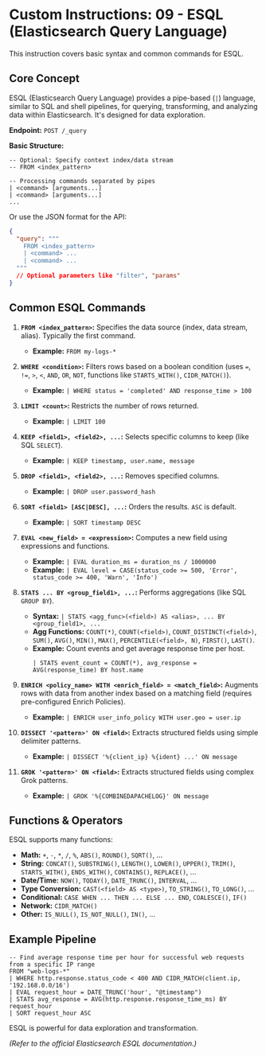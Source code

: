 # Custom Instructions: 09 - ESQL (Elasticsearch Query Language)

This instruction covers basic syntax and common commands for ESQL.

## Core Concept

ESQL (Elasticsearch Query Language) provides a pipe-based (`|`) language, similar to SQL and shell pipelines, for querying, transforming, and analyzing data within Elasticsearch. It's designed for data exploration.

**Endpoint:** `POST /_query`

**Basic Structure:**

```esql
-- Optional: Specify context index/data stream
-- FROM <index_pattern>

-- Processing commands separated by pipes
| <command> [arguments...]
| <command> [arguments...]
...
```

Or use the JSON format for the API:

```json
{
  "query": """
    FROM <index_pattern>
    | <command> ...
    | <command> ...
  """
  // Optional parameters like "filter", "params"
}
```

## Common ESQL Commands

1.  **`FROM <index_pattern>`:** Specifies the data source (index, data stream, alias). Typically the first command.
    *   **Example:** `FROM my-logs-*`

2.  **`WHERE <condition>`:** Filters rows based on a boolean condition (uses `=`, `!=`, `>`, `<`, `AND`, `OR`, `NOT`, functions like `STARTS_WITH()`, `CIDR_MATCH()`).
    *   **Example:** `| WHERE status = 'completed' AND response_time > 100`

3.  **`LIMIT <count>`:** Restricts the number of rows returned.
    *   **Example:** `| LIMIT 100`

4.  **`KEEP <field1>, <field2>, ...`:** Selects specific columns to keep (like SQL `SELECT`).
    *   **Example:** `| KEEP timestamp, user.name, message`

5.  **`DROP <field1>, <field2>, ...`:** Removes specified columns.
    *   **Example:** `| DROP user.password_hash`

6.  **`SORT <field1> [ASC|DESC], ...`:** Orders the results. `ASC` is default.
    *   **Example:** `| SORT timestamp DESC`

7.  **`EVAL <new_field> = <expression>`:** Computes a new field using expressions and functions.
    *   **Example:** `| EVAL duration_ms = duration_ns / 1000000`
    *   **Example:** `| EVAL level = CASE(status_code >= 500, 'Error', status_code >= 400, 'Warn', 'Info')`

8.  **`STATS ... BY <group_field1>, ...`:** Performs aggregations (like SQL `GROUP BY`).
    *   **Syntax:** `| STATS <agg_func>(<field>) AS <alias>, ... BY <group_field1>, ...`
    *   **Agg Functions:** `COUNT(*)`, `COUNT(<field>)`, `COUNT_DISTINCT(<field>)`, `SUM()`, `AVG()`, `MIN()`, `MAX()`, `PERCENTILE(<field>, N)`, `FIRST()`, `LAST()`.
    *   **Example:** Count events and get average response time per host.
        ```esql
        | STATS event_count = COUNT(*), avg_response = AVG(response_time) BY host.name
        ```

9.  **`ENRICH <policy_name> WITH <enrich_field> = <match_field>`:** Augments rows with data from another index based on a matching field (requires pre-configured Enrich Policies).
    *   **Example:** `| ENRICH user_info_policy WITH user.geo = user.ip`

10. **`DISSECT '<pattern>' ON <field>`:** Extracts structured fields using simple delimiter patterns.
    *   **Example:** `| DISSECT '%{client_ip} %{ident} ...' ON message`

11. **`GROK '<pattern>' ON <field>`:** Extracts structured fields using complex Grok patterns.
    *   **Example:** `| GROK '%{COMBINEDAPACHELOG}' ON message`

## Functions & Operators

ESQL supports many functions:
*   **Math:** `+`, `-`, `*`, `/`, `%`, `ABS()`, `ROUND()`, `SQRT()`, ...
*   **String:** `CONCAT()`, `SUBSTRING()`, `LENGTH()`, `LOWER()`, `UPPER()`, `TRIM()`, `STARTS_WITH()`, `ENDS_WITH()`, `CONTAINS()`, `REPLACE()`, ...
*   **Date/Time:** `NOW()`, `TODAY()`, `DATE_TRUNC()`, `INTERVAL`, ...
*   **Type Conversion:** `CAST(<field> AS <type>)`, `TO_STRING()`, `TO_LONG()`, ...
*   **Conditional:** `CASE WHEN ... THEN ... ELSE ... END`, `COALESCE()`, `IF()`
*   **Network:** `CIDR_MATCH()`
*   **Other:** `IS_NULL()`, `IS_NOT_NULL()`, `IN()`, ...

## Example Pipeline

```esql
-- Find average response time per hour for successful web requests from a specific IP range
FROM "web-logs-*"
| WHERE http.response.status_code < 400 AND CIDR_MATCH(client.ip, '192.168.0.0/16')
| EVAL request_hour = DATE_TRUNC('hour', "@timestamp")
| STATS avg_response = AVG(http.response.response_time_ms) BY request_hour
| SORT request_hour ASC
```

ESQL is powerful for data exploration and transformation.

*(Refer to the official Elasticsearch ESQL documentation.)*